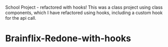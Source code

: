 
School Project - refactored with hooks! This was a class project using class components, which I have refactored using hooks, including a custom hook for the api call.

# Brainflix-Redone-with-hooks
